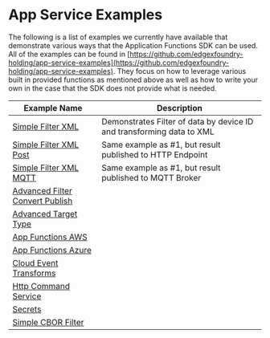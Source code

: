 # App Service Examples

The following is a list of examples we currently have available that demonstrate various ways that the Application Functions SDK can be used. All of the examples
can be found in [https://github.com/edgexfoundry-holding/app-service-examples](https://github.com/edgexfoundry-holding/app-service-examples). They focus on how to leverage various built in
provided functions as mentioned above as well as how to write your own in the case that the SDK does not provide what is needed.

| Example Name | Description |
| ------------ | ----------- |
| [Simple Filter XML](https://github.com/edgexfoundry-holding/app-service-examples/tree/master/app-services/simple-filter-xml) | Demonstrates Filter of data by device ID and transforming data to XML |
| [Simple Filter XML Post](https://github.com/edgexfoundry-holding/app-service-examples/tree/master/app-services/simple-filter-xml-post) |     Same example as #1, but result published to HTTP Endpoint |
| [Simple Filter XML MQTT](https://github.com/edgexfoundry-holding/app-service-examples/tree/master/app-services/simple-filter-xml-mqtt) |     Same example as #1, but result published to MQTT Broker |
| [Advanced Filter Convert Publish](https://github.com/edgexfoundry-holding/app-service-examples/tree/master/app-services/advanced-filter-convert-publish)	| |
| [Advanced Target Type](https://github.com/edgexfoundry-holding/app-service-examples/tree/master/app-services/advanced-target-type)	| |
| [App Functions AWS](https://github.com/edgexfoundry-holding/app-service-examples/tree/master/app-services/app-functions-aws)	| |
| [App Functions Azure](https://github.com/edgexfoundry-holding/app-service-examples/tree/master/app-services/app-functions-azure)	| |
| [Cloud Event Transforms](https://github.com/edgexfoundry-holding/app-service-examples/tree/master/app-services/cloud-event-transforms)	| |
| [Http Command Service](https://github.com/edgexfoundry-holding/app-service-examples/tree/master/app-services/http-command-service)	| |
| [Secrets](https://github.com/edgexfoundry-holding/app-service-examples/tree/master/app-services/secrets)	| |
| [Simple CBOR Filter](https://github.com/edgexfoundry-holding/app-service-examples/tree/master/app-services/simple-cbor-filter) | |


